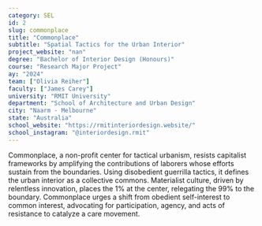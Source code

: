 ```yaml
---
category: SEL
id: 2
slug: commonplace
title: "Commonplace"
subtitle: "Spatial Tactics for the Urban Interior"
project_website: "nan"
degree: "Bachelor of Interior Design (Honours)"
course: "Research Major Project"
ay: "2024"
team: ["Olivia Reiher"]
faculty: ["James Carey"]
university: "RMIT University"
department: "School of Architecture and Urban Design"
city: "Naarm - Melbourne"
state: "Australia"
school_website: "https://rmitinteriordesign.website/"
school_instagram: "@interiordesign.rmit"
---
```


Commonplace, a non-profit center for tactical urbanism, resists capitalist frameworks by amplifying the contributions of laborers whose efforts sustain from the boundaries. Using disobedient guerrilla tactics, it defines the urban interior as a collective commons. Materialist culture, driven by relentless innovation, places the 1% at the center, relegating the 99% to the boundary. Commonplace urges a shift from obedient self-interest to common interest, advocating for participation, agency, and acts of resistance to catalyze a care movement.

